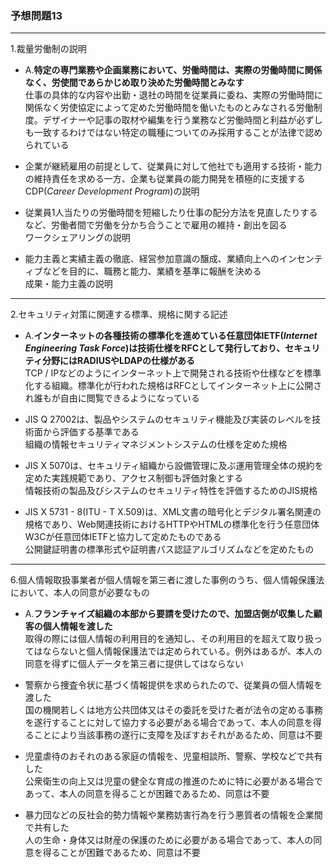 ### 予想問題13

---
1.裁量労働制の説明

- A.**特定の専門業務や企画業務において、労働時間は、実際の労働時間に関係なく、労使間であらかじめ取り決めた労働時間とみなす**  
仕事の具体的な内容や出勤・退社の時間を従業員に委ね、実際の労働時間に関係なく労使協定によって定めた労働時間を働いたものとみなされる労働制度。デザイナーや記事の取材や編集を行う業務など労働時間と利益が必ずしも一致するわけではない特定の職種についてのみ採用することが法律で認められている

- 企業が継続雇用の前提として、従業員に対して他社でも適用する技術・能力の維持責任を求める一方、企業も従業員の能力開発を積極的に支援する  
CDP(*Career Development Program*)の説明

- 従業員1人当たりの労働時間を短縮したり仕事の配分方法を見直したりするなど、労働者間で労働を分かち合うことで雇用の維持・創出を図る  
ワークシェアリングの説明

- 能力主義と実績主義の徹底、経営参加意識の醸成、業績向上へのインセンティブなどを目的に、職務と能力、業績を基準に報酬を決める  
成果・能力主義の説明

---
2.セキュリティ対策に関連する標準、規格に関する記述

- A.**インターネットの各種技術の標準化を進めている任意団体IETF(*Internet Engineering Task Force*)は技術仕様をRFCとして発行しており、セキュリティ分野にはRADIUSやLDAPの仕様がある**  
TCP / IPなどのようにインターネット上で開発される技術や仕様などを標準化する組織。標準化が行われた規格はRFCとしてインターネット上に公開され誰もが自由に閲覧できるようになっている

- JIS Q 27002は、製品やシステムのセキュリティ機能及び実装のレベルを技術面から評価する基準である  
組織の情報セキュリティマネジメントシステムの仕様を定めた規格

- JIS X 5070は、セキュリティ組織から設備管理に及ぶ運用管理全体の規約を定めた実践規範であり、アクセス制御も評価対象とする  
情報技術の製品及びシステムのセキュリティ特性を評価するためのJIS規格

- JIS X 5731 - 8(ITU - T X.509)は、XML文書の暗号化とデジタル署名関連の規格であり、Web関連技術におけるHTTPやHTMLの標準化を行う任意団体W3Cが任意団体IETFと協力して定めたものである  
公開鍵証明書の標準形式や証明書パス認証アルゴリズムなどを定めたもの

---
6.個人情報取扱事業者が個人情報を第三者に渡した事例のうち、個人情報保護法において、本人の同意が必要なもの

- A.**フランチャイズ組織の本部から要請を受けたので、加盟店側が収集した顧客の個人情報を渡した**  
取得の際には個人情報の利用目的を通知し、その利用目的を超えて取り扱ってはならないと個人情報保護法では定められている。例外はあるが、本人の同意を得ずに個人データを第三者に提供してはならない

- 警察から捜査令状に基づく情報提供を求められたので、従業員の個人情報を渡した  
国の機関若しくは地方公共団体又はその委託を受けた者が法令の定める事務を遂行することに対して協力する必要がある場合であって、本人の同意を得ることにより当該事務の遂行に支障を及ぼすおそれがあるため、同意は不要

- 児童虐待のおそれのある家庭の情報を、児童相談所、警察、学校などで共有した  
公衆衛生の向上又は児童の健全な育成の推進のために特に必要がある場合であって、本人の同意を得ることが困難であるため、同意は不要

- 暴力団などの反社会的勢力情報や業務妨害行為を行う悪質者の情報を企業間で共有した  
人の生命・身体又は財産の保護のために必要がある場合であって、本人の同意を得ることが困難であるため、同意は不要
